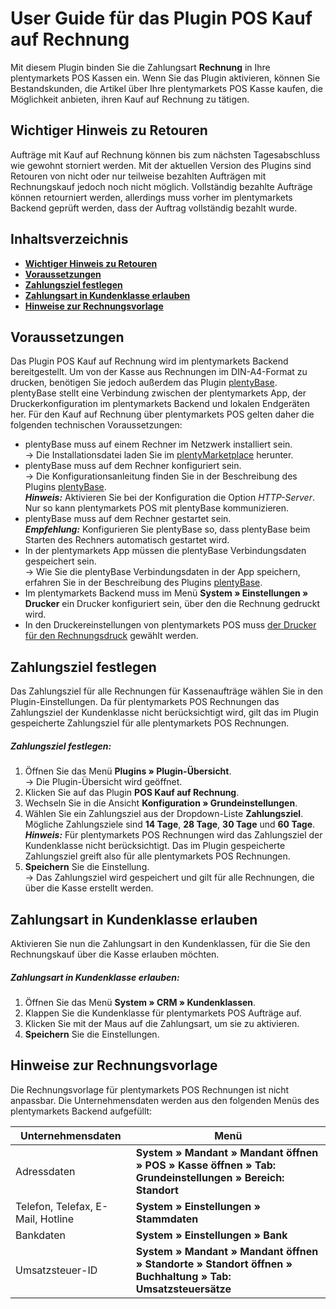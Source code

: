 # User Guide für das Plugin POS Kauf auf Rechnung<a id="10." name="10.">

Mit diesem Plugin binden Sie die Zahlungsart **Rechnung** in Ihre plentymarkets POS Kassen ein. Wenn Sie das Plugin aktivieren, können Sie Bestandskunden, die Artikel über Ihre plentymarkets POS Kasse kaufen, die Möglichkeit anbieten, ihren Kauf auf Rechnung zu tätigen.

## Wichtiger Hinweis zu Retouren<a id="05." name="05.">

<div class="alert alert-warning" role="alert">
   Aufträge mit Kauf auf Rechnung können bis zum nächsten Tagesabschluss wie gewohnt storniert werden. Mit der aktuellen Version des Plugins sind Retouren von nicht oder nur teilweise bezahlten Aufträgen mit Rechnungskauf jedoch noch nicht möglich. Vollständig bezahlte Aufträge können retourniert werden, allerdings muss vorher im plentymarkets Backend geprüft werden, dass der Auftrag vollständig bezahlt wurde.
</div>

## Inhaltsverzeichnis

* <a href="#05."><b>Wichtiger Hinweis zu Retouren</b></a>
* <a href="#10."><b>Voraussetzungen</b></a>
* <a href="#20."><b>Zahlungsziel festlegen</b></a>
* <a href="#30."><b>Zahlungsart in Kundenklasse erlauben</b></a>
* <a href="#40."><b>Hinweise zur Rechnungsvorlage</b></a>

## Voraussetzungen<a id="10." name="10.">

Das Plugin POS Kauf auf Rechnung wird im plentymarkets Backend bereitgestellt. Um von der Kasse aus Rechnungen im DIN-A4-Format zu drucken, benötigen Sie jedoch außerdem das Plugin [plentyBase](https://marketplace.plentymarkets.com/plugins/integration/plentyBase_5053). plentyBase stellt eine Verbindung zwischen der plentymarkets App, der Druckerkonfiguration im plentymarkets Backend und lokalen Endgeräten her. Für den Kauf auf Rechnung über plentymarkets POS gelten daher die folgenden technischen Voraussetzungen:

* plentyBase muss auf einem Rechner im Netzwerk installiert sein. <br>
→ Die Installationsdatei laden Sie im [plentyMarketplace](https://marketplace.plentymarkets.com/plugins/integration/plentyBase_5053)  herunter.
* plentyBase muss auf dem Rechner konfiguriert sein. <br>
→ Die Konfigurationsanleitung finden Sie in der Beschreibung des Plugins [plentyBase](https://marketplace.plentymarkets.com/plugins/integration/plentyBase_5053). <br>
***Hinweis:*** Aktivieren Sie bei der Konfiguration die Option *HTTP-Server*. Nur so kann plentymarkets POS mit plentyBase kommunizieren.
* plentyBase muss auf dem Rechner gestartet sein. <br>
***Empfehlung:*** Konfigurieren Sie plentyBase so, dass plentyBase beim Starten des Rechners automatisch gestartet wird.
* In der plentymarkets App müssen die plentyBase Verbindungsdaten gespeichert sein. <br>
→ Wie Sie die plentyBase Verbindungsdaten in der App speichern, erfahren Sie in der Beschreibung des Plugins [plentyBase](https://marketplace.plentymarkets.com/plugins/integration/plentyBase_5053#140).
* Im plentymarkets Backend muss im Menü **System » Einstellungen » Drucker** ein Drucker konfiguriert sein, über den die Rechnung gedruckt wird.
* In den Druckereinstellungen von plentymarkets POS muss [der Drucker für den Rechnungsdruck](https://knowledge.plentymarkets.com/omni-channel/pos/pos-einrichten#1020) gewählt werden.

## Zahlungsziel festlegen<a id="20." name="20.">

Das Zahlungsziel für alle Rechnungen für Kassenaufträge wählen Sie in den Plugin-Einstellungen. Da für plentymarkets POS Rechnungen das Zahlungsziel der Kundenklasse nicht berücksichtigt wird, gilt das im Plugin gespeicherte Zahlungsziel für alle plentymarkets POS Rechnungen.

##### Zahlungsziel festlegen:

1. Öffnen Sie das Menü **Plugins » Plugin-Übersicht**. <br>
  → Die Plugin-Übersicht wird geöffnet.
2. Klicken Sie auf das Plugin **POS Kauf auf Rechnung**.
3. Wechseln Sie in die Ansicht **Konfiguration » Grundeinstellungen**.
2. Wählen Sie ein Zahlungsziel aus der Dropdown-Liste **Zahlungsziel**. Mögliche Zahlungsziele sind **14 Tage**, **28 Tage**, **30 Tage** und **60 Tage**. <br>
***Hinweis:*** Für plentymarkets POS Rechnungen wird das Zahlungsziel der Kundenklasse nicht berücksichtigt. Das im Plugin gespeicherte Zahlungsziel greift also für alle plentymarkets POS Rechnungen.
3. **Speichern** Sie die Einstellung. <br>
→ Das Zahlungsziel wird gespeichert und gilt für alle Rechnungen, die über die Kasse erstellt werden.

## Zahlungsart in Kundenklasse erlauben<a id="30." name="30.">

Aktivieren Sie nun die Zahlungsart in den Kundenklassen, für die Sie den Rechnungskauf über die Kasse erlauben möchten.

##### Zahlungsart in Kundenklasse erlauben:

1. Öffnen Sie das Menü **System » CRM » Kundenklassen**.
2. Klappen Sie die Kundenklasse für plentymarkets POS Aufträge auf.
3. Klicken Sie mit der Maus auf die Zahlungsart, um sie zu aktivieren.
4. **Speichern** Sie die Einstellungen.

## Hinweise zur Rechnungsvorlage<a id="40." name="40.">

Die Rechnungsvorlage für plentymarkets POS Rechnungen ist nicht anpassbar. Die Unternehmensdaten werden aus den folgenden Menüs des plentymarkets Backend aufgefüllt:

| Unternehmensdaten | Menü |
|---|---|
| Adressdaten | **System » Mandant » Mandant öffnen » POS » Kasse öffnen » Tab: Grundeinstellungen » Bereich: Standort** |
| Telefon, Telefax, E-Mail, Hotline | **System » Einstellungen » Stammdaten** |
| Bankdaten | **System » Einstellungen » Bank** |
| Umsatzsteuer-ID | **System » Mandant » Mandant öffnen » Standorte » Standort öffnen » Buchhaltung » Tab: Umsatzsteuersätze** |
